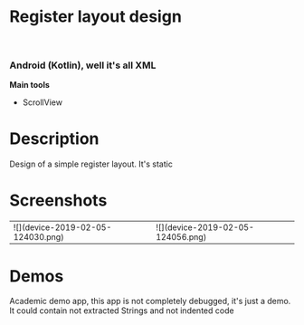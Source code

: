 <style>
.site-main table.no-border td {
    border: none;
}
</style>
<h1>Register layout design</h1><br>
<h3>Android (Kotlin), well it's all XML</h3>
<b>Main tools</b>
<ul>
<li>ScrollView</li>
</ul>

<h1>Description</h1>
<p>Design of a simple register layout. It's static</p>

<h1>Screenshots</h1>


<table class="no-border">
        <td>![](device-2019-02-05-124030.png)</td>
        <td>![](device-2019-02-05-124056.png)</td>

</table>


<h1>Demos</h1>
<p>Academic demo app, this app is not completely debugged, it's just a demo. It could contain not extracted Strings and not indented code</p>


